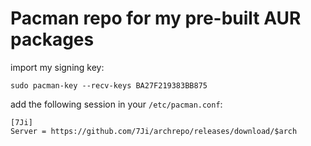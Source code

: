 # Pacman repo for my pre-built AUR packages


import my signing key:
```
sudo pacman-key --recv-keys BA27F219383BB875
```

add the following session in your `/etc/pacman.conf`:

```
[7Ji]
Server = https://github.com/7Ji/archrepo/releases/download/$arch
```